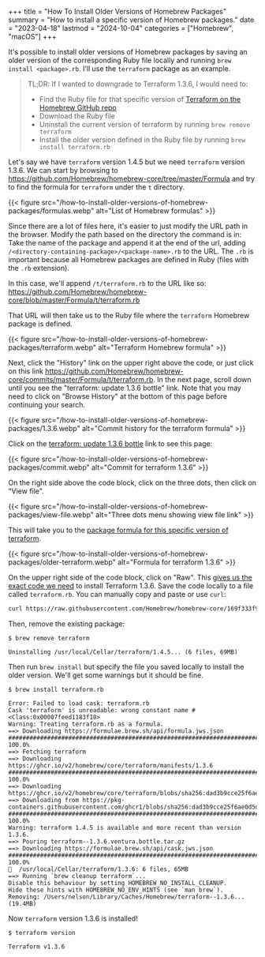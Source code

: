 +++
title = "How To Install Older Versions of Homebrew Packages"
summary = "How to install a specific version of Homebrew packages."
date = "2023-04-18"
lastmod = "2024-10-04"
categories = ["Homebrew", "macOS"]
+++

It's possible to install older versions of Homebrew packages by saving an older version of the corresponding Ruby file locally and running `brew install <package>.rb`. I'll use the `terraform` package as an example.

> TL;DR: If I wanted to downgrade to Terraform 1.3.6, I would need to:
> - Find the Ruby file for that specific version of [Terraform on the Homebrew GitHub repo](https://github.com/Homebrew/homebrew-core/blob/169f333f93fe0703b542cdf75b1decd4cb78f68d/Formula/terraform.rb)
> - Download the Ruby file
> - Uninstall the current version of terraform by running `brew remove terraform`
> - Install the older version defined in the Ruby file by running `brew install terraform.rb`

Let's say we have `terraform` version 1.4.5 but we need `terraform` version 1.3.6. We can start by browsing to https://github.com/Homebrew/homebrew-core/tree/master/Formula and try to find the formula for `terraform` under the `t` directory.

{{< figure src="/how-to-install-older-versions-of-homebrew-packages/formulas.webp" alt="List of Homebrew formulas" >}}

Since there are a lot of files here, it's easier to just modify the URL path in the browser. Modify the path based on the directory the command is in: Take the name of the package and append it at the end of the url, adding `/<directory-containing-package>/<package-name>.rb` to the URL. The `.rb` is important because all Homebrew packages are defined in Ruby (files with the `.rb` extension).

In this case, we'll append `/t/terraform.rb` to the URL like so: https://github.com/Homebrew/homebrew-core/blob/master/Formula/t/terraform.rb

That URL will then take us to the Ruby file where the `terraform` Homebrew package is defined.

{{< figure src="/how-to-install-older-versions-of-homebrew-packages/terraform.webp" alt="Terraform Homebrew formula" >}}

Next, click the "History" link on the upper right above the code, or just click on this link https://github.com/Homebrew/homebrew-core/commits/master/Formula/t/terraform.rb. In the next page, scroll down until you see the "terraform: update 1.3.6 bottle" link. Note that you may need to click on "Browse History" at the bottom of this page before continuing your search.

{{< figure src="/how-to-install-older-versions-of-homebrew-packages/1.3.6.webp" alt="Commit history for the terraform formula" >}}

Click on the [terraform: update 1.3.6 bottle](https://github.com/Homebrew/homebrew-core/commit/169f333f93fe0703b542cdf75b1decd4cb78f68d) link to see this page:

{{< figure src="/how-to-install-older-versions-of-homebrew-packages/commit.webp" alt="Commit for terraform 1.3.6" >}}

On the right side above the code block, click on the three dots, then click on "View file".

{{< figure src="/how-to-install-older-versions-of-homebrew-packages/view-file.webp" alt="Three dots menu showing view file link" >}}

This will take you to the [package formula for this specific version of terraform](https://github.com/Homebrew/homebrew-core/blob/169f333f93fe0703b542cdf75b1decd4cb78f68d/Formula/terraform.rb).

{{< figure src="/how-to-install-older-versions-of-homebrew-packages/older-terraform.webp" alt="Formula for terraform 1.3.6" >}}

On the upper right side of the code block, click on "Raw". This [gives us the exact code we need](https://raw.githubusercontent.com/Homebrew/homebrew-core/169f333f93fe0703b542cdf75b1decd4cb78f68d/Formula/terraform.rb) to install Terraform 1.3.6. Save the code locally to a file called `terraform.rb`. You can manually copy and paste or use `curl`:

```sh
curl https://raw.githubusercontent.com/Homebrew/homebrew-core/169f333f93fe0703b542cdf75b1decd4cb78f68d/Formula/terraform.rb > terraform.rb
```

Then, remove the existing package:

```
$ brew remove terraform

Uninstalling /usr/local/Cellar/terraform/1.4.5... (6 files, 69MB)
```

Then run `brew install` but specify the file you saved locally to install the older version. We'll get some warnings but it should be fine.

```
$ brew install terraform.rb

Error: Failed to load cask: terraform.rb
Cask 'terraform' is unreadable: wrong constant name #<Class:0x00007feed1183f18>
Warning: Treating terraform.rb as a formula.
==> Downloading https://formulae.brew.sh/api/formula.jws.json
######################################################################## 100.0%
==> Fetching terraform
==> Downloading https://ghcr.io/v2/homebrew/core/terraform/manifests/1.3.6
######################################################################## 100.0%
==> Downloading https://ghcr.io/v2/homebrew/core/terraform/blobs/sha256:dad3b9cce25f6ae0d5ddb06029fc266af2d337013828fda6b5fb6c2bcf3f5d
==> Downloading from https://pkg-containers.githubusercontent.com/ghcr1/blobs/sha256:dad3b9cce25f6ae0d5ddb06029fc266af2d337013828fda6b
######################################################################## 100.0%
Warning: terraform 1.4.5 is available and more recent than version 1.3.6.
==> Pouring terraform--1.3.6.ventura.bottle.tar.gz
==> Downloading https://formulae.brew.sh/api/cask.jws.json
######################################################################## 100.0%
🍺  /usr/local/Cellar/terraform/1.3.6: 6 files, 65MB
==> Running `brew cleanup terraform`...
Disable this behaviour by setting HOMEBREW_NO_INSTALL_CLEANUP.
Hide these hints with HOMEBREW_NO_ENV_HINTS (see `man brew`).
Removing: /Users/nelson/Library/Caches/Homebrew/terraform--1.3.6... (19.4MB)
```

Now `terraform` version 1.3.6 is installed!

```
$ terraform version

Terraform v1.3.6
```
